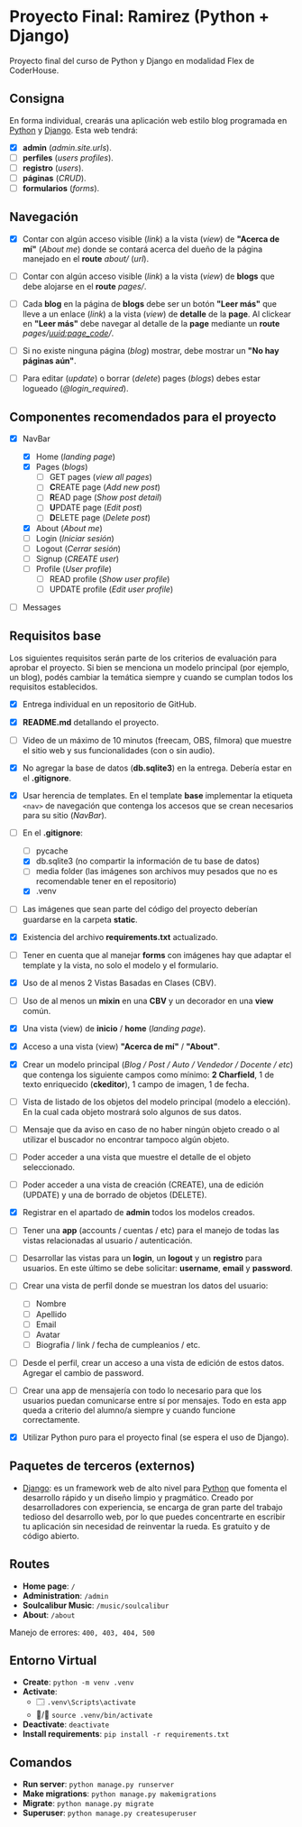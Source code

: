 # Proyecto Final: Ramirez (Python + Django)

Proyecto final del curso de Python y Django en modalidad Flex de CoderHouse.

## Consigna

En forma individual, crearás una aplicación web estilo blog programada en [Python](https://www.python.org/) y [Django](https://www.djangoproject.com/). Esta web tendrá:

- [x] **admin** (_admin.site.urls_).
- [ ] **perfiles** (_users profiles_).
- [ ] **registro** (_users_).
- [ ] **páginas** (_CRUD_).
- [ ] **formularios** (_forms_).

## Navegación

- [x] Contar con algún acceso visible (_link_) a la vista (_view_) de **"Acerca de mí"** (_About me_) donde se contará acerca del dueño de la página manejado en el **route** _about/_ (_url_).

- [ ] Contar con algún acceso visible (_link_) a la vista (_view_) de **blogs** que debe alojarse en el **route** _pages/_.

- [ ] Cada **blog** en la página de **blogs** debe ser un botón **"Leer más"** que lleve a un enlace (_link_) a la vista (_view_) de **detalle** de la **page**. Al clickear en **"Leer más"** debe navegar al detalle de la **page** mediante un **route** _pages/<uuid:page_code>/_.

- [ ] Si no existe ninguna página (_blog_) mostrar, debe mostrar un **"No hay páginas aún"**.

- [ ] Para editar (_update_) o borrar (_delete_) pages (_blogs_) debes estar logueado (_@login_required_).

## Componentes recomendados para el proyecto

- [x] NavBar

  - [x] Home (_landing page_)
  - [x] Pages (_blogs_)
    - [ ] GET pages (_view all pages_)
    - [ ] **C**REATE page (_Add new post_)
    - [ ] **R**EAD page (_Show post detail_)
    - [ ] **U**PDATE page (_Edit post_)
    - [ ] **D**ELETE page (_Delete post_)
  - [x] About (_About me_)
  - [ ] Login (_Iniciar sesión_)
  - [ ] Logout (_Cerrar sesión_)
  - [ ] Signup (_CREATE user_)
  - [ ] Profile (_User profile_)
    - [ ] READ profile (_Show user profile_)
    - [ ] UPDATE profile (_Edit user profile_)

- [ ] Messages

## Requisitos base

Los siguientes requisitos serán parte de los criterios de evaluación para aprobar el proyecto. Si bien se menciona un modelo principal (por ejemplo, un blog), podés cambiar la temática siempre y cuando se cumplan todos los requisitos establecidos.

- [x] Entrega individual en un repositorio de GitHub.
- [x] **README.md** detallando el proyecto.
- [ ] Video de un máximo de 10 minutos (freecam, OBS, filmora) que muestre el sitio web y sus funcionalidades (con o sin audio).
- [x] No agregar la base de datos (**db.sqlite3**) en la entrega. Debería estar en el **.gitignore**.
- [x] Usar herencia de templates. En el template **base** implementar la etiqueta `<nav>` de navegación que contenga los accesos que se crean necesarios para su sitio (_NavBar_).
- [ ] En el **.gitignore**:

  - [ ] pycache
  - [x] db.sqlite3 (no compartir la información de tu base de datos)
  - [ ] media folder (las imágenes son archivos muy pesados que no es recomendable tener en el repositorio)
  - [x] .venv

- [ ] Las imágenes que sean parte del código del proyecto deberían guardarse en la carpeta **static**.
- [x] Existencia del archivo **requirements.txt** actualizado.
- [ ] Tener en cuenta que al manejar **forms** con imágenes hay que adaptar el template y la vista, no solo el modelo y el formulario.
- [x] Uso de al menos 2 Vistas Basadas en Clases (CBV).
- [ ] Uso de al menos un **mixin** en una **CBV** y un decorador en una **view** común.
- [x] Una vista (view) de **inicio** / **home** (_landing page_).
- [x] Acceso a una vista (view) **"Acerca de mí"** / **"About"**.
- [x] Crear un modelo principal (_Blog / Post / Auto / Vendedor / Docente / etc_) que contenga los siguiente campos como mínimo: **2 Charfield**, 1 de texto enriquecido (**ckeditor**), 1 campo de imagen, 1 de fecha.
- [ ] Vista de listado de los objetos del modelo principal (modelo a elección). En la cual cada objeto mostrará solo algunos de sus datos.
- [ ] Mensaje que da aviso en caso de no haber ningún objeto creado o al utilizar el buscador no encontrar tampoco algún objeto.
- [ ] Poder acceder a una vista que muestre el detalle de el objeto seleccionado.
- [ ] Poder acceder a una vista de creación (CREATE), una de edición (UPDATE) y una de borrado de objetos (DELETE).
- [x] Registrar en el apartado de **admin** todos los modelos creados.
- [ ] Tener una **app** (accounts / cuentas / etc) para el manejo de todas las vistas relacionadas al usuario / autenticación.
- [ ] Desarrollar las vistas para un **login**, un **logout** y un **registro** para usuarios. En este último se debe solicitar: **username**, **email** y **password**.
- [ ] Crear una vista de perfil donde se muestran los datos del usuario:

  - [ ] Nombre
  - [ ] Apellido
  - [ ] Email
  - [ ] Avatar
  - [ ] Biografia / link / fecha de cumpleanios / etc.

- [ ] Desde el perfil, crear un acceso a una vista de edición de estos datos. Agregar el cambio de password.
- [ ] Crear una app de mensajería con todo lo necesario para que los usuarios puedan comunicarse entre sí por mensajes. Todo en esta app queda a criterio del alumno/a siempre y cuando funcione correctamente.
- [x] Utilizar Python puro para el proyecto final (se espera el uso de Django).

<!-- ## Módulos estándar (internos) -->

<!-- - [os](https://docs.python.org/3/library/os.html): este módulo ofrece una forma portátil de utilizar funcionalidades dependientes del sistema operativo. -->

<!-- - [sys](https://docs.python.org/3/library/sys.html): este módulo proporciona acceso a algunas variables utilizadas o mantenidas por el intérprete y a funciones que interactúan estrechamente con él. Siempre está disponible. A menos que se indique explícitamente lo contrario, todas las variables son de solo lectura. -->

<!-- - [time](https://docs.python.org/3/library/time.html): -->

## Paquetes de terceros (externos)

- [Django](https://www.djangoproject.com/): es un framework web de alto nivel para [Python](https://www.python.org/) que fomenta el desarrollo rápido y un diseño limpio y pragmático. Creado por desarrolladores con experiencia, se encarga de gran parte del trabajo tedioso del desarrollo web, por lo que puedes concentrarte en escribir tu aplicación sin necesidad de reinventar la rueda. Es gratuito y de código abierto.

## Routes

- **Home page**: `/`
- **Administration**: `/admin`
- **Soulcalibur Music**: `/music/soulcalibur`
- **About**: `/about`

Manejo de errores: `400, 403, 404, 500`

## Entorno Virtual

- **Create**: `python -m venv .venv`
- **Activate**:
  - 🗔 `.venv\Scripts\activate`
  - 🍏/🐧 `source .venv/bin/activate`
- **Deactivate**: `deactivate`
- **Install requirements**: `pip install -r requirements.txt`

## Comandos

- **Run server**: `python manage.py runserver`
- **Make migrations**: `python manage.py makemigrations`
- **Migrate**: `python manage.py migrate`
- **Superuser**: `python manage.py createsuperuser`
<!-- - **Run tests**: `python manage.py test` -->
